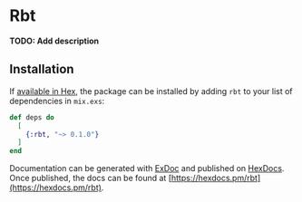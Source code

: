 # Rbt

**TODO: Add description**

## Installation

If [available in Hex](https://hex.pm/docs/publish), the package can be installed
by adding `rbt` to your list of dependencies in `mix.exs`:

```elixir
def deps do
  [
    {:rbt, "~> 0.1.0"}
  ]
end
```

Documentation can be generated with [ExDoc](https://github.com/elixir-lang/ex_doc)
and published on [HexDocs](https://hexdocs.pm). Once published, the docs can
be found at [https://hexdocs.pm/rbt](https://hexdocs.pm/rbt).

